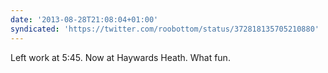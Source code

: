 ```yaml
---
date: '2013-08-28T21:08:04+01:00'
syndicated: 'https://twitter.com/roobottom/status/372818135705210880'
---
```

Left work at 5:45. Now at Haywards Heath. What fun.
